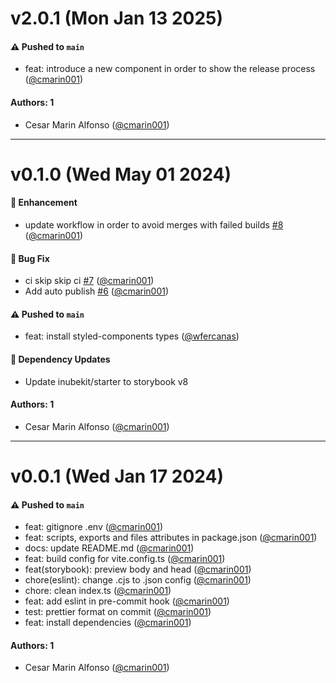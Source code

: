# v2.0.1 (Mon Jan 13 2025)

#### ⚠️ Pushed to `main`

- feat: introduce a new component in order to show the release process ([@cmarin001](https://github.com/cmarin001))

#### Authors: 1

- Cesar Marin Alfonso ([@cmarin001](https://github.com/cmarin001))

---

# v0.1.0 (Wed May 01 2024)

#### 🚀 Enhancement

- update workflow in order to avoid merges with failed builds [#8](https://github.com/selsa-inube/inubekit-starter/pull/8) ([@cmarin001](https://github.com/cmarin001))

#### 🐛 Bug Fix

- ci skip skip ci [#7](https://github.com/selsa-inube/inubekit-starter/pull/7) ([@cmarin001](https://github.com/cmarin001))
- Add auto publish [#6](https://github.com/selsa-inube/inubekit-starter/pull/6) ([@cmarin001](https://github.com/cmarin001))

#### ⚠️ Pushed to `main`

- feat: install styled-components types ([@wfercanas](https://github.com/wfercanas))

#### 🔩 Dependency Updates

- Update inubekit/starter to storybook v8

#### Authors: 1

- Cesar Marin Alfonso ([@cmarin001](https://github.com/cmarin001))

---

# v0.0.1 (Wed Jan 17 2024)

#### ⚠️ Pushed to `main`

- feat: gitignore .env ([@cmarin001](https://github.com/cmarin001))
- feat: scripts, exports and files attributes in package.json ([@cmarin001](https://github.com/cmarin001))
- docs: update README.md ([@cmarin001](https://github.com/cmarin001))
- feat: build config for vite.config.ts ([@cmarin001](https://github.com/cmarin001))
- feat(storybook): preview body and head ([@cmarin001](https://github.com/cmarin001))
- chore(eslint): change .cjs to .json config ([@cmarin001](https://github.com/cmarin001))
- chore: clean index.ts ([@cmarin001](https://github.com/cmarin001))
- feat: add eslint in pre-commit hook ([@cmarin001](https://github.com/cmarin001))
- test: prettier format on commit ([@cmarin001](https://github.com/cmarin001))
- feat: install dependencies ([@cmarin001](https://github.com/cmarin001))

#### Authors: 1

- Cesar Marin Alfonso ([@cmarin001](https://github.com/cmarin001))
